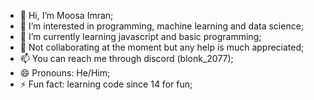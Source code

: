 - 👋 Hi, I’m Moosa Imran;
- 👀 I’m interested in programming, machine learning and data science;
- 🌱 I’m currently learning javascript and basic programming;
- 💞️ Not collaborating at the moment but any help is much appreciated;
- 📫 You can reach me through discord (blonk_2077);
- 😄 Pronouns: He/Him;
- ⚡ Fun fact: learning code since 14 for fun;
